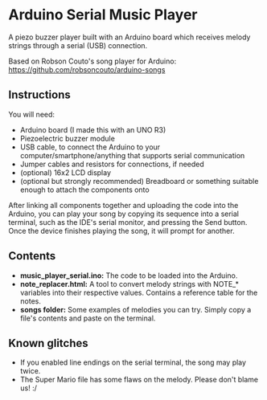# Arduino Serial Music Player
A piezo buzzer player built with an Arduino board which receives melody strings through a serial (USB) connection.

Based on Robson Couto's song player for Arduino:
https://github.com/robsoncouto/arduino-songs

## Instructions
You will need:
* Arduino board (I made this with an UNO R3)
* Piezoelectric buzzer module
* USB cable, to connect the Arduino to your computer/smartphone/anything that supports serial communication
* Jumper cables and resistors for connections, if needed
* (optional) 16x2 LCD display
* (optional but strongly recommended) Breadboard or something suitable enough to attach the components onto

After linking all components together and uploading the code into the Arduino, you can play your song by copying its sequence into a serial terminal, such as the IDE's serial monitor, and pressing the Send button. Once the device finishes playing the song, it will prompt for another.

## Contents
* **music_player_serial.ino:** The code to be loaded into the Arduino.
* **note_replacer.html:** A tool to convert melody strings with NOTE_* variables into their respective values. Contains a reference table for the notes.
* **songs folder:** Some examples of melodies you can try. Simply copy a file's contents and paste on the terminal.

## Known glitches
* If you enabled line endings on the serial terminal, the song may play twice.
* The Super Mario file has some flaws on the melody. Please don't blame us! :/
